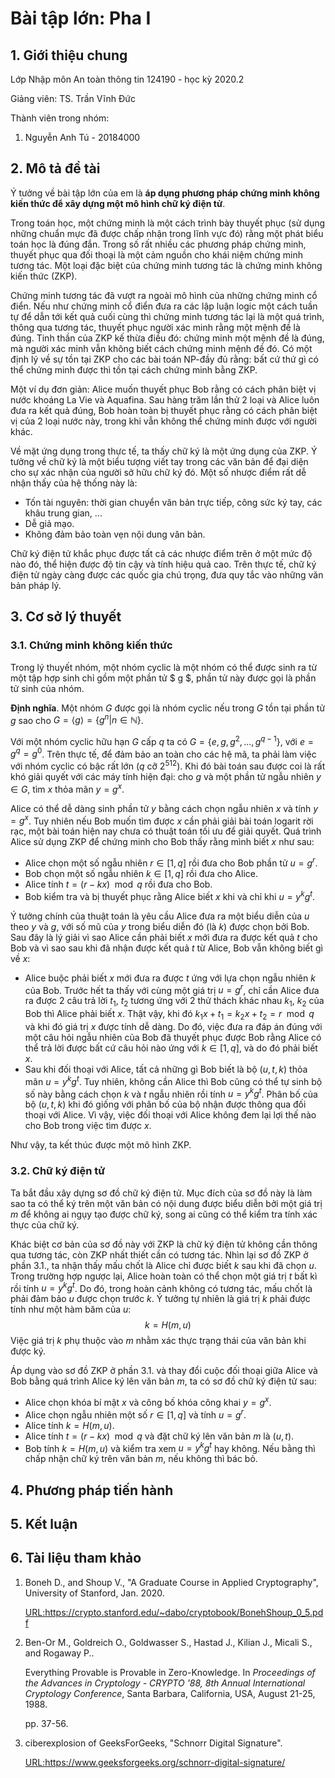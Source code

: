 # Bài tập lớn: Pha I

## 1. Giới thiệu chung

Lớp Nhập môn An toàn thông tin 124190 - học kỳ 2020.2

Giảng viên: TS. Trần Vĩnh Đức

Thành viên trong nhóm:

1. Nguyễn Anh Tú - 20184000

## 2. Mô tả đề tài

Ý tưởng về bài tập lớn của em là **áp dụng phương pháp chứng minh không kiến thức để xây dựng một mô hình chữ ký điện tử**.

Trong toán học, một chứng minh là một cách trình bày thuyết phục (sử dụng những chuẩn mực đã được chấp nhận trong lĩnh vực đó) rằng một phát biểu toán học là đúng đắn. Trong số rất nhiều các phương pháp chứng minh, thuyết phục qua đối thoại là một cảm nguồn cho khái niệm chứng minh tương tác. Một loại đặc biệt của chứng minh tương tác là chứng minh không kiến thức (ZKP).

Chứng minh tương tác đã vượt ra ngoài mô hình của những chứng minh cổ điển. Nếu như chứng minh cổ điển đưa ra các lập luận logic một cách tuần tự để dẫn tới kết quả cuối cùng thì chứng minh tương tác lại là một quá trình, thông qua tương tác, thuyết phục người xác minh rằng một mệnh đề là đúng. Tinh thần của ZKP kế thừa điều đó: chứng minh một mệnh đề là đúng, mà người xác minh vẫn không biết cách chứng minh mệnh đề đó. Có một định lý về sự tồn tại ZKP cho các bài toán NP-đầy đủ rằng: bất cứ thứ gì có thể chứng minh được thì tồn tại cách chứng minh bằng ZKP.

Một ví dụ đơn giản: Alice muốn thuyết phục Bob rằng có cách phân biệt vị nước khoáng La Vie và Aquafina. Sau hàng trăm lần thử 2 loại và Alice luôn đưa ra kết quả đúng, Bob hoàn toàn bị thuyết phục rằng có cách phân biệt vị của 2 loại nước này, trong khi vẫn không thể chứng minh được với người khác.

Về mặt ứng dụng trong thực tế, ta thấy chữ ký là một ứng dụng của ZKP. Ý tưởng về chữ ký là một biểu tượng viết tay trong các văn bản để đại diện cho sự xác nhận của người sở hữu chữ ký đó. Một số nhược điểm rất dễ nhận thấy của hệ thống này là:

-   Tốn tài nguyên: thời gian chuyển văn bản trực tiếp, công sức ký tay, các khâu trung gian, ...
-   Dễ giả mạo.
-   Không đảm bảo toàn vẹn nội dung văn bản.

Chữ ký điện tử khắc phục được tất cả các nhược điểm trên ở một mức độ nào đó, thể hiện được độ tin cậy và tính hiệu quả cao. Trên thực tế, chữ ký điện tử ngày càng được các quốc gia chú trọng, đưa quy tắc vào những văn bản pháp lý.

## 3. Cơ sở lý thuyết

### 3.1. Chứng minh không kiến thức

Trong lý thuyết nhóm, một nhóm cyclic là một nhóm có thể được sinh ra từ một tập hợp sinh chỉ gồm một phần tử $ g $, phần tử này được gọi là phần tử sinh của nhóm.

**Định nghĩa**. Một nhóm $G$ được gọi là nhóm cyclic nếu trong $G$ tồn tại phần tử $g$ sao cho $G = \langle g \rangle = \{ g^n | n \in \mathbb{N} \}$.

Với một nhóm cyclic hữu hạn $G$ cấp $q$ ta có $G = \{ e, g, g^2, ..., g^{q - 1} \}$, với $e = g^q = g^0$. Trên thực tế, để đảm bảo an toàn cho các hệ mã, ta phải làm việc với nhóm cyclic có bậc rất lớn ($q$ cỡ $2^{512}$). Khi đó bài toán sau được coi là rất khó giải quyết với các máy tính hiện đại: cho $g$ và một phần tử ngẫu nhiên $y \in G$, tìm $x$ thỏa mãn $y = g^x$.

Alice có thể dễ dàng sinh phần tử $y$ bằng cách chọn ngẫu nhiên $x$ và tính $y = g^x$. Tuy nhiên nếu Bob muốn tìm được $x$ cần phải giải bài toán logarit rời rạc, một bài toán hiện nay chưa có thuật toán tối ưu để giải quyết. Quá trình Alice sử dụng ZKP để chứng minh cho Bob thấy rằng mình biết $x$ như sau:

-   Alice chọn một số ngẫu nhiên $r \in [1, q]$ rồi đưa cho Bob phần tử $u = g^r$.
-   Bob chọn một số ngẫu nhiên $k \in [1, q]$ rồi đưa cho Alice.
-   Alice tính $t = (r - kx) \mod q$ rồi đưa cho Bob.
-   Bob kiểm tra và bị thuyết phục rằng Alice biết $x$ khi và chỉ khi $u = y^k g^t$.

Ý tưởng chính của thuật toán là yêu cầu Alice đưa ra một biểu diễn của $u$ theo $y$ và $g$, với số mũ của $y$ trong biểu diễn đó (là $k$) được chọn bởi Bob. Sau đây là lý giải vì sao Alice cần phải biết $x$ mới đưa ra được kết quả $t$ cho Bob và vì sao sau khi đã nhận được kết quả $t$ từ Alice, Bob vẫn không biết gì về $x$:

- Alice buộc phải biết $x$ mới đưa ra được $t$ ứng với lựa chọn ngẫu nhiên $k$ của Bob. Trước hết ta thấy với cùng một giá trị $u = g^r$, chỉ cần Alice đưa ra được 2 câu trả lời $t_1$, $t_2$ tương ứng với 2 thử thách khác nhau $k_1$, $k_2$ của Bob thì Alice phải biết $x$. Thật vậy, khi đó $k_1x + t_1 = k_2x + t_2 = r \mod q$ và khi đó giá trị $x$ được tính dễ dàng. Do đó, việc đưa ra đáp án đúng với một câu hỏi ngẫu nhiên của Bob đã thuyết phục được Bob rằng Alice có thể trả lời được bất cứ câu hỏi nào ứng với $k \in [1, q]$, và do đó phải biết $x$.
- Sau khi đối thoại với Alice, tất cả những gì Bob biết là bộ $(u, t, k)$ thỏa mãn $u = y^k g^t$. Tuy nhiên, không cần Alice thì Bob cũng có thể tự sinh bộ số này bằng cách chọn $k$ và $t$ ngẫu nhiên rồi tính $u = y^k g^t$. Phân bố của bộ $(u, t, k)$ khi đó giống với phân bố của bộ nhận được thông qua đối thoại với Alice. Vì vậy, việc đối thoại với Alice không đem lại lợi thế nào cho Bob trong việc tìm được $x$.

Như vậy, ta kết thúc được một mô hình ZKP.

### 3.2. Chữ ký điện tử

Ta bắt đầu xây dựng sơ đồ chữ ký điện tử. Mục đích của sơ đồ này là làm sao ta có thể ký trên một văn bản có nội dung được biểu diễn bởi một giá trị $m$ để không ai ngụy tạo được chữ ký, song ai cũng có thể kiểm tra tính xác thực của chữ ký.

Khác biệt cơ bản của sơ đồ này với ZKP là chữ ký điện tử không cần thông qua tương tác, còn ZKP nhất thiết cần có tương tác. Nhìn lại sơ đồ ZKP ở phần 3.1., ta nhận thấy mấu chốt là Alice chỉ được biết $k$ sau khi đã chọn $u$. Trong trường hợp ngược lại, Alice hoàn toàn có thể chọn một giá trị $t$ bất kì rồi tính $u = y^k g^t$. Do đó, trong hoàn cảnh không có tương tác, mấu chốt là phải đảm bảo $u$ được chọn trước $k$. Ý tưởng tự nhiên là giá trị $k$ phải được tính như một hàm băm của $u$:
$$
k = H(m, u)
$$
Việc giá trị $k$ phụ thuộc vào $m$ nhằm xác thực trạng thái của văn bản khi được ký.

Áp dụng vào sơ đồ ZKP ở phần 3.1. và thay đổi cuộc đối thoại giữa Alice và Bob bằng quá trình Alice ký lên văn bản $m$, ta có sơ đồ chữ ký điện tử sau:

- Alice chọn khóa bí mật $x$ và công bố khóa công khai $y = g^x$.
- Alice chọn ngẫu nhiên một số $r \in [1, q]$ và tính $u = g^r$.
- Alice tính $k = H(m, u)$.
- Alice tính $t = (r - kx) \mod q$ và đặt chữ ký lên văn bản $m$ là $(u, t)$.
- Bob tính $k = H(m, u)$ và kiểm tra xem $u = y^k g^t$ hay không. Nếu bằng thì chấp nhận chữ ký trên văn bản $m$, nếu không thì bác bỏ.

## 4. Phương pháp tiến hành

## 5. Kết luận

## 6. Tài liệu tham khảo

1. Boneh D., and Shoup V., "A Graduate Course in Applied Cryptography", University of Stanford, Jan. 2020.

   <URL:https://crypto.stanford.edu/~dabo/cryptobook/BonehShoup_0_5.pdf>

2. Ben-Or M., Goldreich O., Goldwasser S., Hastad J., Kilian J., Micali S., and Rogaway P.. 

   Everything Provable is Provable in Zero-Knowledge. In *Proceedings of the Advances in Cryptology - CRYPTO '88, 8th Annual International Cryptology Conference*, Santa Barbara, California, USA, August 21-25, 1988.

   pp. 37-56.

3. ciberexplosion of GeeksForGeeks, "Schnorr Digital Signature".

   <URL:https://www.geeksforgeeks.org/schnorr-digital-signature/>
